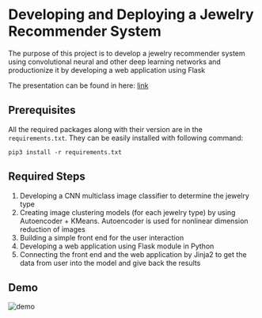# Developing and Deploying a Jewelry Recommender System
The purpose of this project is to develop a jewelry recommender system using convolutional neural and other deep learning networks and productionize it by developing a web application using Flask

The presentation can be found in here: [link](https://github.com/arashag/Jewelry_Recommender_System/blob/master/Jewelry_recommender_system_presentation.pdf)

## Prerequisites
All the required packages along with their version are in the `requirements.txt`. They can be easily installed with following command:
```
pip3 install -r requirements.txt
```

## Required Steps
1. Developing a CNN multiclass image classifier to determine the jewelry type
2. Creating image clustering models (for each jewelry type) by using Autoencoder + KMeans. Autoencoder is used for nonlinear dimension reduction of images
3. Building a simple front end for the user interaction
4. Developing a web application using Flask module in Python
5. Connecting the front end and the web application by Jinja2 to get the data from user into the model and give back the results

## Demo
![demo](https://github.com/arashag/Jewelry_Recommender_System/raw/master/demo/03_01-05-48_online-video-cutter.com_.gif)

